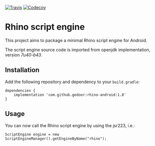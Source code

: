 [![Travis](https://img.shields.io/travis/APISENSE/rhino-android.svg)](https://travis-ci.org/APISENSE/rhino-android)
[![Codecov](https://img.shields.io/codecov/c/github/APISENSE/rhino-android.svg)](https://codecov.io/gh/APISENSE/rhino-android)


# Rhino script engine

This project aims to package a minimal Rhino script engine for Android. 

The script engine source code is imported from openjdk implementation, version _7u40-b43_.

## Installation

Add the following repository and dependency to your `build.gradle`:

```
dependencies {
    implementation 'com.github.gedoor:rhino-android:1.8'
}
```

## Usage

You can now call the Rhino script engine by using the jsr223, i.e.:

```
ScriptEngine engine = new ScriptEngineManager().getEngineByName("rhino");
```
